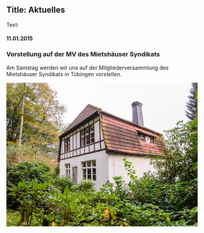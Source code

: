 Title: Aktuelles
----
Text:

#### 11.01.2015

### Vorstellung auf der MV des Mietshäuser Syndikats

Am Samstag werden wir uns auf der Mitgliederversammlung des Mietshäuser Syndikats in Tübingen vorstellen.

![Das Haus](Frontansicht.png)

